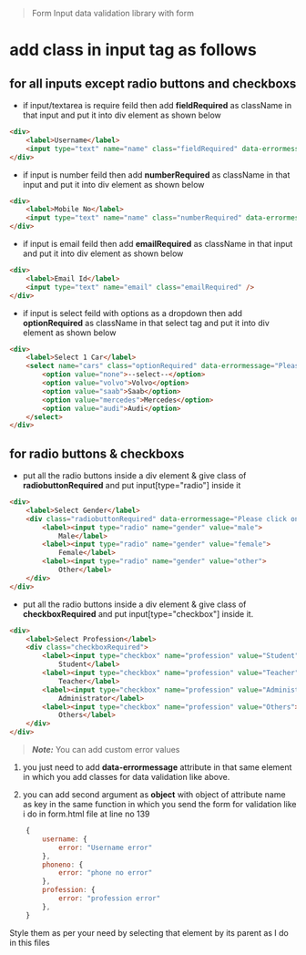 > Form Input data validation library with form

# add class in input tag as follows

## for all inputs except radio buttons and checkboxs
- if input/textarea is require feild then add **fieldRequired** as className in that input and put it into div element as shown below
```html
<div>
    <label>Username</label>
    <input type="text" name="name" class="fieldRequired" data-errormessage="Please enter your username" />
</div>
```

- if input is number feild then add **numberRequired** as className in that input and put it into div element as shown below
```html
<div>
    <label>Mobile No</label>
    <input type="text" name="name" class="numberRequired" data-errormessage="Please enter your mobile no" />
</div>
```

- if input is email feild then add **emailRequired** as className in that input and put it into div element as shown below
```html
<div>
    <label>Email Id</label>
    <input type="text" name="email" class="emailRequired" />
</div>
```

- if input is select feild with options as a dropdown then add **optionRequired** as className in that select tag and put it into div element as shown below
```html
<div>
    <label>Select 1 Car</label>
    <select name="cars" class="optionRequired" data-errormessage="Please select">
        <option value="none">--select--</option>
        <option value="volvo">Volvo</option>
        <option value="saab">Saab</option>
        <option value="mercedes">Mercedes</option>
        <option value="audi">Audi</option>
    </select>
</div>
```

## for radio buttons & checkboxs
- put all the radio buttons inside a div element & give class of **radiobuttonRequired** and put input[type="radio"] inside it
```html
<div>
    <label>Select Gender</label>
    <div class="radiobuttonRequired" data-errormessage="Please click one">
        <label><input type="radio" name="gender" value="male">
            Male</label>
        <label><input type="radio" name="gender" value="female">
            Female</label>
        <label><input type="radio" name="gender" value="other">
            Other</label>
    </div>
</div>
```

- put all the radio buttons inside a div element & give class of **checkboxRequired** and put input[type="checkbox"] inside it.
```html
<div>
    <label>Select Profession</label>
    <div class="checkboxRequired">
        <label><input type="checkbox" name="profession" value="Student">
            Student</label>
        <label><input type="checkbox" name="profession" value="Teacher">
            Teacher</label>
        <label><input type="checkbox" name="profession" value="Administrator">
            Administrator</label>
        <label><input type="checkbox" name="profession" value="Others">
            Others</label>
    </div>
</div>
```


> ***Note:*** You can add custom error values 
1. you just need to add **data-errormessage** attribute in that same element in which you add classes for data validation like above.

2. you can add second argument as **object** with object of attribute name as key in the same function in which you send the form for validation like i do in form.html file at line no 139
```javascript
    {
        username: {
            error: "Username error"
        },
        phoneno: {
            error: "phone no error"
        },
        profession: {
            error: "profession error"
        },
    }

```


Style them as per your need by selecting that element by its parent as I do in this files